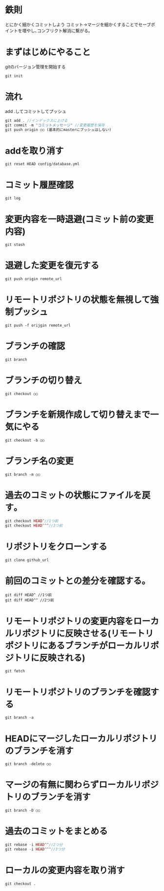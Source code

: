 # 鉄則
とにかく細かくコミットしよう
コミット→マージを細かくすることでセーブポイントを増やし､コンフリクト解消に繋がる｡

# まずはじめにやること
gitのバージョン管理を開始する
```
git init
```
# 流れ 
add .してコミットしてプッシュ
```php
git add . //インデックスに上げる
git commit -m "コミットメッセージ" //変更履歴を保存
git push origin ○○ (基本的にmasterにプッシュはしない)
```

# addを取り消す
```
git reset HEAD config/database.yml
```

#  コミット履歴確認
```
git log 
```

# 変更内容を一時退避(コミット前の変更内容)
```
git stash
```

# 退避した変更を復元する
```
git push origin remote_url
```

# リモートリポジトリの状態を無視して強制プッシュ
```
git push -f orijgin remote_url
```

# ブランチの確認
```
git branch
```

# ブランチの切り替え
```
git checkout ○○
```
# ブランチを新規作成して切り替えまで一気にやる
```
git checkout -b ○○
```
# ブランチ名の変更
```
git branch -m ○○
```

# 過去のコミットの状態にファイルを戻す｡
```php
git checkout HEAD^//1つ前
git checkout HEAD^^^//3つ前
```

# リポジトリをクローンする
```
git clone github_url
```

# 前回のコミットとの差分を確認する｡
```
git diff HEAD^ //1つ前
git diff HEAD^^ //2つ前
```

# リモートリポジトリの変更内容をローカルリポジトリに反映させる(リモートリポジトリにあるブランチがローカルリポジトリに反映される)
```
git fetch
```

# リモートリポジトリのブランチを確認する
```
git branch -a 
```

# HEADにマージしたローカルリポジトリのブランチを消す
```
git branch -delete ○○
```

# マージの有無に関わらずローカルリポジトリのブランチを消す
```
git branch -D ○○
```

# 過去のコミットをまとめる
```php
git rebase -i HEAD^^//2つ分
git rebase -i HEAD^^^//3つ分
```

# ローカルの変更内容を取り消す
```
git checkout .
```